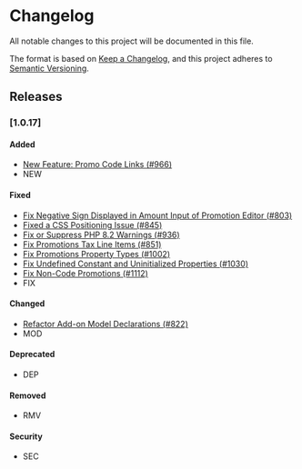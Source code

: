 # Changelog
All notable changes to this project will be documented in this file.

The format is based on [Keep a Changelog](https://keepachangelog.com/en/1.0.0/),
and this project adheres to [Semantic Versioning](https://semver.org/spec/v2.0.0.html).

## Releases

### [1.0.17]

#### Added
 - [New Feature: Promo Code Links (#966)](https://github.com/eventespresso/cafe/pull/966)
 - NEW

#### Fixed
 - [Fix Negative Sign Displayed in Amount Input of Promotion Editor (#803)](https://github.com/eventespresso/cafe/pull/803)
 - [Fixed a CSS Positioning Issue (#845)](https://github.com/eventespresso/cafe/pull/845)
 - [Fix or Suppress PHP 8.2 Warnings (#936)](https://github.com/eventespresso/cafe/pull/936)
 - [Fix Promotions Tax Line Items (#851)](https://github.com/eventespresso/cafe/pull/851)
 - [Fix Promotions Property Types (#1002)](https://github.com/eventespresso/cafe/pull/1002)
 - [Fix Undefined Constant and Uninitialized Properties (#1030)](https://github.com/eventespresso/cafe/pull/1030)
 - [Fix Non-Code Promotions (#1112)](https://github.com/eventespresso/cafe/pull/1112)
 - FIX

#### Changed
 - [Refactor Add-on Model Declarations (#822)](https://github.com/eventespresso/cafe/pull/822)
 - MOD

#### Deprecated
 - DEP

#### Removed
 - RMV

#### Security
 - SEC
